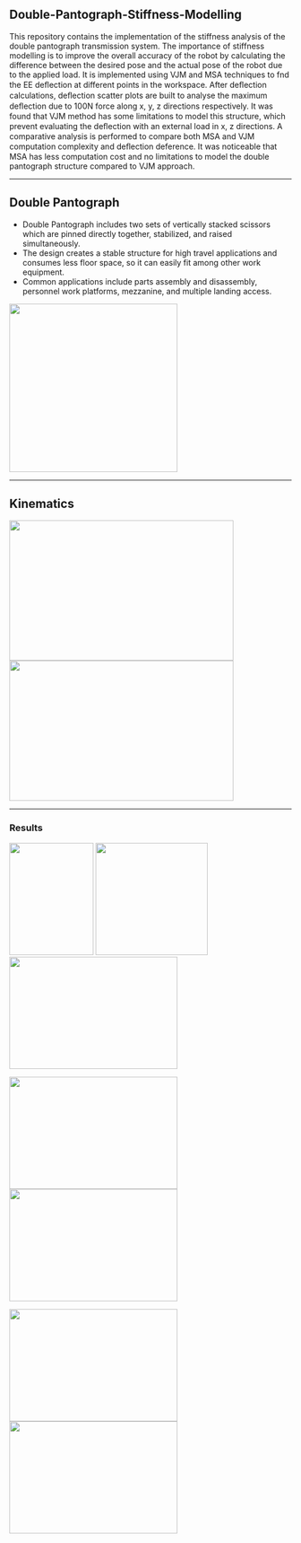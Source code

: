 ## Double-Pantograph-Stiffness-Modelling
This repository contains the implementation of the stiffness analysis of the double pantograph transmission system. The importance of stiffness modelling is to improve the overall accuracy of the robot by calculating the difference between the desired pose and the actual pose of the robot due to the applied load.
It is implemented using VJM and MSA techniques to fnd the EE deﬂection at different points in the workspace. After deﬂection calculations, deﬂection scatter plots are built to analyse the maximum deﬂection due to 100N force along x, y, z directions respectively. It was found that VJM method has some limitations to model this structure, which prevent evaluating the deﬂection with an external load in x, z directions. A comparative analysis is performed to compare both MSA and VJM computation complexity and deﬂection deference. It was noticeable that MSA has less computation cost and no limitations to model the double pantograph structure compared to VJM approach.

---
## Double Pantograph
- Double Pantograph includes two sets of vertically stacked scissors which are pinned directly together, stabilized, and raised simultaneously.
- The design creates a stable structure for high travel applications and consumes less floor space, so it can easily fit among other work equipment.
- Common applications include parts assembly and disassembly, personnel work platforms, mezzanine, and multiple landing access. 
<img src="https://user-images.githubusercontent.com/90580636/176668254-663de557-9418-44ee-83e4-c21c1ffb9459.png" width="300" height="300" />

---
## Kinematics 
<p float="left">
  <img src="https://user-images.githubusercontent.com/90580636/176668876-f7f7875c-53b2-4a35-bc01-410b31071b52.png" width="400" height="250" />
  <img src="https://user-images.githubusercontent.com/90580636/176668889-b7c4590e-66a8-4e49-999d-76d56bb16350.png" width="400" height="250" />
</p>

---
### Results

<p float="left">
  <img src="https://user-images.githubusercontent.com/90580636/169873536-f655b218-0864-4eb0-b874-fc89428b271d.jpg" width="150" height="200" />
  <img src="https://user-images.githubusercontent.com/90580636/169873748-51c4190c-4621-4fbb-b525-13a8a63ddd5c.png" width="200" height="200" />
  <img src="https://user-images.githubusercontent.com/90580636/169873607-f025aea8-b603-4876-ab04-ebe682165cd9.png" width="300" height="200" />
</p>
<p float="left">
  <img src="https://user-images.githubusercontent.com/90580636/169873194-ea15a37a-d2e2-4bec-bfb1-4e32b9dd0623.png" width="300" height="200" />
  <img src="https://user-images.githubusercontent.com/90580636/169873289-08462128-badd-47d2-9840-1145acda43a5.png" width="300" height="200" />
</p>
<p float="left">
  <img src="https://user-images.githubusercontent.com/90580636/169873493-26ce0f1e-5775-407e-92a3-377c9cfdfd92.png" width="300" height="200" />
  <img src="https://user-images.githubusercontent.com/90580636/169873392-eb278311-cac1-42f3-9881-36da38ed2366.png" width="300" height="200" />
</p>

